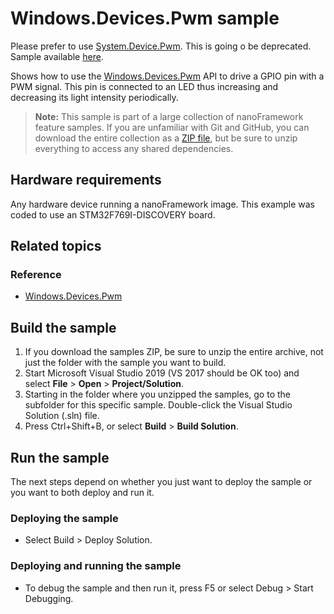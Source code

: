 # Windows.Devices.Pwm sample

Please prefer to use [System.Device.Pwm](https://github.com/nanoframework/System.Device.Pwm). This is going o be deprecated. Sample available [here](../System.Device.Pwm).

Shows how to use the [Windows.Devices.Pwm](http://docs.nanoframework.net/api/Windows.Devices.Pwm.html) API to drive a GPIO pin with a PWM signal. This pin is connected to an LED thus increasing and decreasing its light intensity periodically.

> **Note:** This sample is part of a large collection of nanoFramework feature samples.
> If you are unfamiliar with Git and GitHub, you can download the entire collection as a
> [ZIP file](https://github.com/nanoframework/Samples/archive/master.zip), but be
> sure to unzip everything to access any shared dependencies.
<!-- For more info on working with the ZIP file, 
> the samples collection, and GitHub, see [Get the UWP samples from GitHub](https://aka.ms/ovu2uq). 
> For more samples, see the [Samples portal](https://aka.ms/winsamples) on the Windows Dev Center.  -->

## Hardware requirements

Any hardware device running a nanoFramework image. This example was coded to use an STM32F769I-DISCOVERY board.

## Related topics

### Reference

- [Windows.Devices.Pwm](http://docs.nanoframework.net/api/Windows.Devices.Pwm.html)

## Build the sample

1. If you download the samples ZIP, be sure to unzip the entire archive, not just the folder with the sample you want to build. 
2. Start Microsoft Visual Studio 2019 (VS 2017 should be OK too) and select **File** \> **Open** \> **Project/Solution**.
3. Starting in the folder where you unzipped the samples, go to the subfolder for this specific sample. Double-click the Visual Studio Solution (.sln) file.
4. Press Ctrl+Shift+B, or select **Build** \> **Build Solution**.

## Run the sample

The next steps depend on whether you just want to deploy the sample or you want to both deploy and run it.

### Deploying the sample

- Select Build > Deploy Solution.

### Deploying and running the sample

- To debug the sample and then run it, press F5 or select Debug >  Start Debugging.
